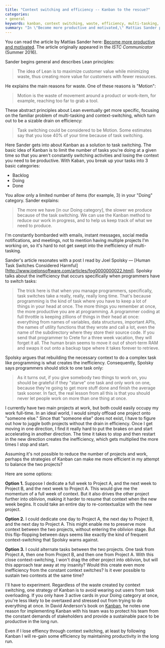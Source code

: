 ```yaml
---
title: "Context switching and efficiency -- Kanban to the rescue?"
categories:
- general
keywords: kanban, context switching, waste, efficiency, multi-tasking, projects
summary: "In \"Become more productive and motivated,\" Mattias Sander provides a well-written overview of Lean, which is a strategy for eliminating waste and focusing more on customer value. What interests me most is Sander's discussion about Lean is context-switching and the subsequent strategy of Kanban, which uses cards to regulate flow. While these principles were developed in the context of Japanese car manufacturers (namely Toyota), they apply equally to the technical writer's world."
---
```


You can read the article by Mattias Sander here: [Become more productive and motivated](http://techwritingengineer.com/keep-it-lean-become-more-productive-and-motivated/
). The article originally appeared in the *ISTC Communicator* (Summer 2016).

Sander begins general and describes Lean principles:

>The idea of Lean is to maximize customer value while minimizing waste, thus creating more value for customers with fewer resources.

He explains the main reasons for waste. One of these reasons is "Motion":

> Motion is the waste of movement around a product or work-item, for example, reaching too far to grab a tool.

These abstract principles about Lean eventually get more specific, focusing on the familiar problem of multi-tasking and context-switching, which turn out to be a sizable drain on efficiency:

>Task switching could be considered to be Motion. Some estimates say that you lose 40% of your time because of task switching.

Here Sander gets into about Kanban as a solution to task switching. The basic idea of Kanban is to limit the number of tasks you're doing at a given time so that you aren't constantly switching activities and losing the context you need to be productive. With Kaban, you break up your tasks into 3 basic categories:

* Backlog
* Doing
* Done

You allow only a limited number of items (for example, 3) in your "Doing" category. Sander explains:

> The more we have [in our Doing category], the slower we produce because of the task switching. We can use the Kanban method to reduce our work in progress, and to help us keep track of what we need to produce.

I'm constantly bombarded with emails, instant messages, social media notifications, and meetings, not to mention having multiple projects I'm working on, so it's hard to not get swept into the inefficiency of multi-tasking.

Sander's article resonates with a post I read by Joel Spolsky &mdash; [Human Task Switches Considered Harmful][http://www.joelonsoftware.com/articles/fog0000000022.html]. Spolsky talks about the inefficiency that occurs specifically when programmers have to switch tasks:

>The trick here is that when you manage programmers, specifically, task switches take a really, really, really long time. That's because programming is the kind of task where you have to keep a lot of things in your head at once. The more things you remember at once, the more productive you are at programming. A programmer coding at full throttle is keeping zillions of things in their head at once: everything from names of variables, data structures, important APIs, the names of utility functions that they wrote and call a lot, even the name of the subdirectory where they store their source code. If you send that programmer to Crete for a three week vacation, they will forget it all. The human brain seems to move it out of short-term RAM and swaps it out onto a backup tape where it takes forever to retrieve.

Spolsky argues that rebuilding the necessary context to do a complex task like programming is what creates the inefficiency. Consequently, Spolsky says programmers should stick to one task only:

>As it turns out, if you give somebody two things to work on, you should be grateful if they "starve" one task and only work on one, because they're going to get more stuff done and finish the average task sooner. In fact, the real lesson from all this is that you should never let people work on more than one thing at once.

I currently have two main projects at work, but both could easily occupy my work full-time. In an ideal world, I would simply offload one project onto "someone else." Since that "someone else" does not exist, I have to figure out how to juggle both projects without the drain in efficiency. Once I get moving in one direction, I find it really hard to put the brakes on and start accelerating in another direction. The time it takes to stop and then restart in the new direction creates the inefficiency, which gets multiplied the more times I stop and start.

Assuming it's not possible to reduce the number of projects and work, perhaps the strategies of Kanban can make me more efficient in my attempt to balance the two projects?

Here are some options:

**Option 1.** Suppose I dedicate a full week to Project A, and the next week to Project B, and the next week to Project A. This would give me the momentum of a full week of context. But it also drives the other project further into oblivion, making it harder to resume that context when the new week begins. It could take an entire day to re-contextualize with the new project.

**Option 2.** I could dedicate one day to Project A, the next day to Project B, and the next day to Project A. This might enable me to preserve more context between the two projects, without entering the oblivion stage. But this flip-flopping between days seems like exactly the kind of frequent context-switching that Spolsky warns against.

**Option 3.** I could alternate tasks between the two projects. One task from Project A, then one from Project B, and then one from Project A. With this close context-switching, I won't drag the other project into oblivion, but will this approach tear away at my insanity? Would this create even more inefficiency from the constant context switches? Is it ever possible to sustain two contexts at the same time?

I'll have to experiment. Regardless of the waste created by context switching, one strategy of Kanban is to avoid wearing out users from task overloading. If you only have 3 active cards in your Doing category at once, you're less likely to be overtaxed and stressed out from trying to do everything at once. In David Anderson's book on [Kanban](https://www.amazon.com/Kanban-Successful-Evolutionary-Technology-Business/dp/0984521402), he notes one reason for implementing Kanban with his team was to protect his team from the constant demands of stakeholders and provide a sustainable pace to be productive in the long run.

Even if I lose effiency through context switching, at least by following Kanban I will re-gain some efficiency by maintaining productivity in the long run.